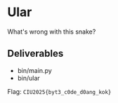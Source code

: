 # Ular

What's wrong with this snake?

## Deliverables

- bin/main.py
- bin/ular

Flag: `CIU2025{byt3_c0de_d0ang_kok}`
